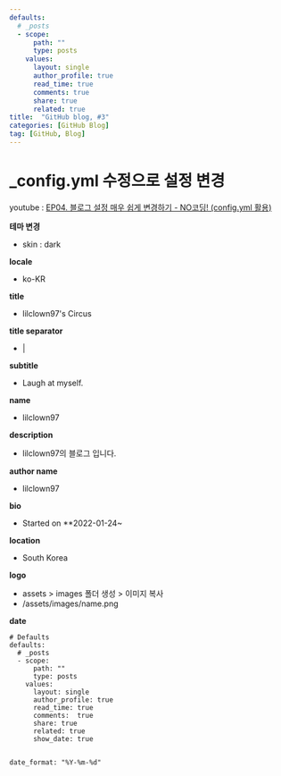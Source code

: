 ```yaml
---
defaults:
  # _posts
  - scope:
      path: ""
      type: posts
    values:
      layout: single
      author_profile: true
      read_time: true
      comments: true
      share: true
      related: true
title:  "GitHub blog, #3"
categories: [GitHub Blog]
tag: [GitHub, Blog]
---
```




# _config.yml 수정으로 설정 변경


youtube : [EP04. 블로그 설정 매우 쉽게 변경하기 - NO코딩! (config.yml 활용)](https://youtu.be/c-h3XcDjHtQ)


**테마 변경**

- skin : dark



**locale**

- ko-KR



**title**

- lilclown97's Circus



**title separator**

- |



**subtitle**

- Laugh at myself.



**name**

- lilclown97



**description**

- lilclown97의 블로그 입니다.



**author name**

- lilclown97



**bio**

- Started on **2022-01-24~



**location**

- South Korea



**logo**

- assets > images 폴더 생성 > 이미지 복사
- /assets/images/name.png



**date**

```
# Defaults
defaults:
  # _posts
  - scope:
      path: ""
      type: posts
    values:
      layout: single
      author_profile: true
      read_time: true
      comments:  true
      share: true
      related: true
      show_date: true


date_format: "%Y-%m-%d"
```
